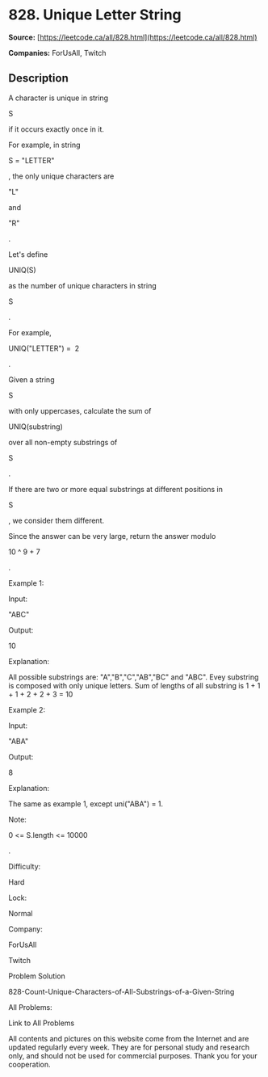 # 828. Unique Letter String

**Source:** [https://leetcode.ca/all/828.html](https://leetcode.ca/all/828.html)

**Companies:** ForUsAll, Twitch

## Description

A character is unique in string

S

if it occurs exactly once in it.

For example, in string

S = "LETTER"

, the only unique characters are

"L"

and

"R"

.

Let's define

UNIQ(S)

as the number of unique characters in string

S

.

For example,

UNIQ("LETTER") =  2

.

Given a string

S

with only uppercases, calculate the sum of

UNIQ(substring)

over all non-empty substrings of

S

.

If there are two or more equal substrings at different positions in

S

, we
        consider them different.

Since the answer can be very large, return the answer modulo

10 ^ 9 +
        7

.

Example 1:

Input:

"ABC"

Output:

10

Explanation:

All possible substrings are: "A","B","C","AB","BC" and "ABC".
Evey substring is composed with only unique letters.
Sum of lengths of all substring is 1 + 1 + 1 + 2 + 2 + 3 = 10

Example 2:

Input:

"ABA"

Output:

8

Explanation:

The same as example 1, except uni("ABA") = 1.

Note:

0 <= S.length <= 10000

.

Difficulty:

Hard

Lock:

Normal

Company:

ForUsAll

Twitch

Problem Solution

828-Count-Unique-Characters-of-All-Substrings-of-a-Given-String

All Problems:

Link to All Problems

All contents and pictures on this website come from the Internet and are updated regularly every week. They are for personal study and research only, and should not be used for commercial purposes. Thank you for your cooperation.

